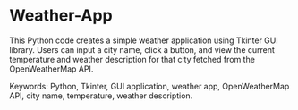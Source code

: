 # Weather-App
This Python code creates a simple weather application using Tkinter GUI library. Users can input a city name, click a button, and view the current temperature and weather description for that city fetched from the OpenWeatherMap API.

Keywords: Python, Tkinter, GUI application, weather app, OpenWeatherMap API, city name, temperature, weather description.
